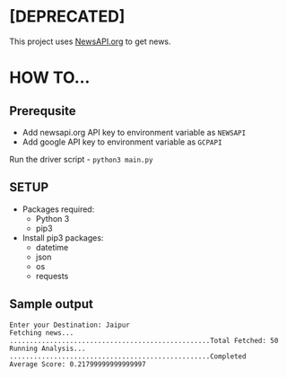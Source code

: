 # [DEPRECATED]

This project uses [NewsAPI.org](https://NewsAPI.org/) to get news.

# HOW TO...

## Prerequsite
- Add newsapi.org API key to environment variable as `NEWSAPI`
- Add google API key to environment variable as `GCPAPI`

Run the driver script - `python3 main.py`

## SETUP
- Packages required:
    - Python 3
    - pip3
- Install pip3 packages:
    - datetime
    - json
    - os
    - requests

## Sample output
```
Enter your Destination: Jaipur
Fetching news...
..................................................Total Fetched: 50
Running Analysis...
..................................................Completed
Average Score: 0.21799999999999997
```
